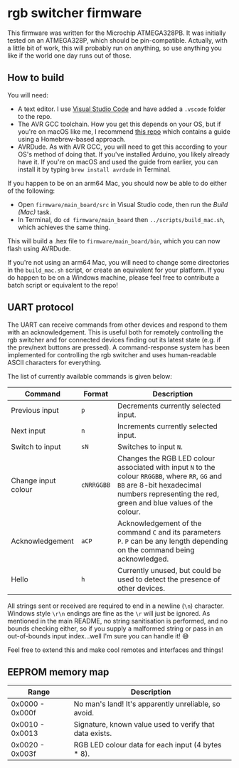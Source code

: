 # rgb switcher firmware

This firmware was written for the Microchip ATMEGA328PB. It was initially tested on an ATMEGA328P, which should be pin-compatible. Actually, with a little bit of work, this will probably run on anything, so use anything you like if the world one day runs out of those.

## How to build

You will need:
- A text editor. I use [Visual Studio Code](https://code.visualstudio.com) and have added a `.vscode` folder to the repo.
- The AVR GCC toolchain. How you get this depends on your OS, but if you're on macOS like me, I recommend [this repo](https://github.com/osx-cross/homebrew-avr) which contains a guide using a Homebrew-based approach.
- AVRDude. As with AVR GCC, you will need to get this according to your OS's method of doing that. If you've installed Arduino, you likely already have it. If you're on macOS and used the guide from earlier, you can install it by typing `brew install avrdude` in Terminal.

If you happen to be on an arm64 Mac, you should now be able to do either of the following:
- Open `firmware/main_board/src` in Visual Studio code, then run the _Build (Mac)_ task.
- In Terminal, do `cd firmware/main_board` then `../scripts/build_mac.sh`, which achieves the same thing.

This will build a .hex file to `firmware/main_board/bin`, which you can now flash using AVRDude.

If you're not using an arm64 Mac, you will need to change some directories in the `build_mac.sh` script, or create an equivalent for your platform. If you do happen to be on a Windows machine, please feel free to contribute a batch script or equivalent to the repo!

## UART protocol

The UART can receive commands from other devices and respond to them with an acknowledgement. This is useful both for remotely controlling the rgb switcher and for connected devices finding out its latest state (e.g. if the prev/next buttons are pressed). A command-response system has been implemented for controlling the rgb switcher and uses human-readable ASCII characters for everything.

The list of currently available commands is given below:

| Command | Format | Description |
| --- | --- | --- |
| Previous input | `p` | Decrements currently selected input. |
| Next input | `n` | Increments currently selected input. |
| Switch to input | `sN` | Switches to input `N`. |
| Change input colour | `cNRRGGBB` | Changes the RGB LED colour associated with input `N` to the colour `RRGGBB`, where `RR`, `GG` and `BB` are 8-bit hexadecimal numbers representing the red, green and blue values of the colour. |
| Acknowledgement | `aCP` | Acknowledgement of the command `C` and its parameters `P`. `P` can be any length depending on the command being acknowledged. |
| Hello | `h` | Currently unused, but could be used to detect the presence of other devices. |

All strings sent or received are required to end in a newline (`\n`) character. Windows style `\r\n` endings are fine as the `\r` will just be ignored. As mentioned in the main README, no string sanitisation is performed, and no bounds checking either, so if you supply a malformed string or pass in an out-of-bounds input index...well I'm sure you can handle it! 😅

Feel free to extend this and make cool remotes and interfaces and things!

## EEPROM memory map

| Range | Description |
| --- | --- |
| 0x0000 - 0x000f | No man's land! It's apparently unreliable, so avoid. |
| 0x0010 - 0x0013 | Signature, known value used to verify that data exists. |
| 0x0020 - 0x003f | RGB LED colour data for each input (4 bytes * 8). |

